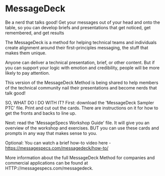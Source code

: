 # MessageDeck
Be a nerd that talks good! Get your messages out of your head and onto the table, so you can develop briefs and presentations that get noticed, get remembered, and get results

The MessageDeck is a method for helping technical teams and individuals create alignment around their first-principles messaging, the stuff that makes them unique.

Anyone can deliver a technical presentation, brief, or other content. But if you can support your logic with emotion and credibility, people will be more likely to pay attention.

This version of the MessageDeck Method is being shared to help members of the technical community nail their presentations and become nerds that talk good!

SO, WHAT DO I DO WITH IT?
First: download the 'MessageDeck Sampler PTC' file. Print and cut out the cards. There are instructions on it for how to get the fronts and backs to line up.

Next: read the 'MessageSpecs Workshop Guide' file. It will give you an overview of the workshop and exercises. BUT you can use these cards and prompts in any way that makes sense to you.

Optional: You can watch a brief how-to video here - https://messagespecs.com/messagedeck/how-to/

More information about the full MessageDeck Method for companies and commercial applications can be found at HTTP://messagespecs.com/messagedeck.
